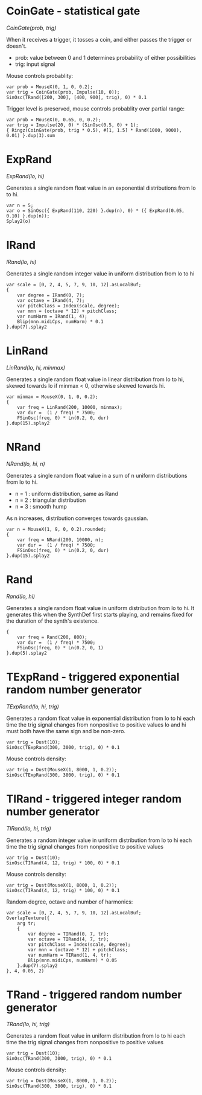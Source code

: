 # CoinGate - statistical gate

_CoinGate(prob, trig)_

When it receives a trigger, it tosses a coin, and either passes the trigger or doesn't.

- prob: value between 0 and 1 determines probability of either possibilities
- trig: input signal

Mouse controls probablity:

	var prob = MouseX(0, 1, 0, 0.2);
	var trig = CoinGate(prob, Impulse(10, 0));
	SinOsc(TRand([200, 300], [400, 900], trig), 0) * 0.1

Trigger level is preserved, mouse controls probablity over partial range:

	var prob = MouseX(0, 0.65, 0, 0.2);
	var trig = Impulse(20, 0) * (SinOsc(0.5, 0) + 1);
	{ Ringz(CoinGate(prob, trig * 0.5), #[1, 1.5] * Rand(1000, 9000), 0.01) }.dup(3).sum

# ExpRand

_ExpRand(lo, hi)_

Generates a single random float value in an exponential distributions from lo to hi.

	var n = 5;
	var o = SinOsc({ ExpRand(110, 220) }.dup(n), 0) * ({ ExpRand(0.05, 0.10) }.dup(n));
	Splay2(o)

# IRand

_IRand(lo, hi)_

Generates a single random integer value in uniform distribution from lo to hi

	var scale = [0, 2, 4, 5, 7, 9, 10, 12].asLocalBuf;
	{
		var degree = IRand(0, 7);
		var octave = IRand(4, 7);
		var pitchClass = Index(scale, degree);
		var mnn = (octave * 12) + pitchClass;
		var numHarm = IRand(1, 4);
		Blip(mnn.midiCps, numHarm) * 0.1
	}.dup(7).splay2

# LinRand

_LinRand(lo, hi, minmax)_

Generates a single random float value in linear distribution from lo to hi, skewed towards lo if minmax < 0, otherwise skewed towards hi.

	var minmax = MouseX(0, 1, 0, 0.2);
	{
		var freq = LinRand(200, 10000, minmax);
		var dur =  (1 / freq) * 7500;
		FSinOsc(freq, 0) * Ln(0.2, 0, dur)
	}.dup(15).splay2

# NRand

_NRand(lo, hi, n)_

Generates a single random float value in a sum of n uniform distributions from lo to hi.

- n = 1 : uniform distribution, same as Rand
- n = 2 : triangular distribution
- n = 3 : smooth hump

As n increases, distribution converges towards gaussian.

	var n = MouseX(1, 9, 0, 0.2).rounded;
	{
		var freq = NRand(200, 10000, n);
		var dur =  (1 / freq) * 7500;
		FSinOsc(freq, 0) * Ln(0.2, 0, dur)
	}.dup(15).splay2

# Rand

_Rand(lo, hi)_

Generates a single random float value in uniform distribution from lo to hi. It generates this when the SynthDef first starts playing, and remains fixed for the duration of the synth's existence.

	{
		var freq = Rand(200, 800);
		var dur =  (1 / freq) * 7500;
		FSinOsc(freq, 0) * Ln(0.2, 0, 1)
	}.dup(5).splay2

# TExpRand - triggered exponential random number generator

_TExpRand(lo, hi, trig)_

Generates a random float value in exponential distribution from lo to hi each time the trig signal changes from nonpositive to positive values lo and hi must both have the same sign and be non-zero.

	var trig = Dust(10);
	SinOsc(TExpRand(300, 3000, trig), 0) * 0.1

Mouse controls density:

	var trig = Dust(MouseX(1, 8000, 1, 0.2));
	SinOsc(TExpRand(300, 3000, trig), 0) * 0.1

# TIRand - triggered integer random number generator

_TIRand(lo, hi, trig)_

Generates a random integer value in uniform distribution from lo to hi each time the trig signal changes from nonpositive to positive values

	var trig = Dust(10);
	SinOsc(TIRand(4, 12, trig) * 100, 0) * 0.1

Mouse controls density:

	var trig = Dust(MouseX(1, 8000, 1, 0.2));
	SinOsc(TIRand(4, 12, trig) * 100, 0) * 0.1

Random degree, octave and number of harmonics:

	var scale = [0, 2, 4, 5, 7, 9, 10, 12].asLocalBuf;
	OverlapTexture({
		arg tr;
		{
			var degree = TIRand(0, 7, tr);
			var octave = TIRand(4, 7, tr);
			var pitchClass = Index(scale, degree);
			var mnn = (octave * 12) + pitchClass;
			var numHarm = TIRand(1, 4, tr);
			Blip(mnn.midiCps, numHarm) * 0.05
		}.dup(7).splay2
	}, 4, 0.05, 2)

# TRand - triggered random number generator

_TRand(lo, hi, trig)_

Generates a random float value in uniform distribution from lo to hi each time the trig signal changes from nonpositive to positive values

	var trig = Dust(10);
	SinOsc(TRand(300, 3000, trig), 0) * 0.1

Mouse controls density:

	var trig = Dust(MouseX(1, 8000, 1, 0.2));
	SinOsc(TRand(300, 3000, trig), 0) * 0.1
